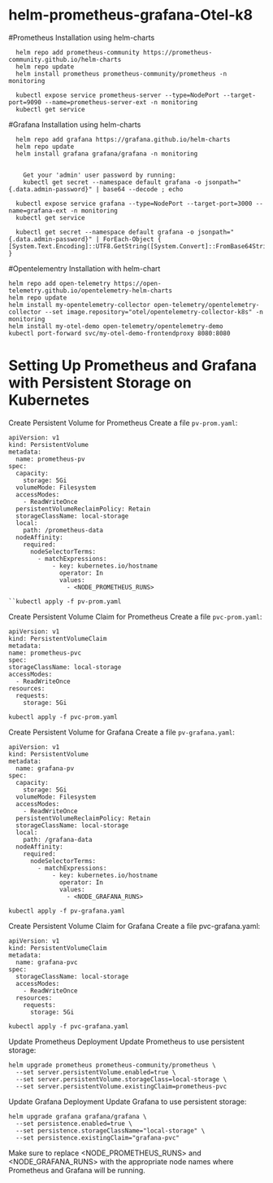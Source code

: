 # helm-prometheus-grafana-Otel-k8

#Prometheus Installation using helm-charts
```
  helm repo add prometheus-community https://prometheus-community.github.io/helm-charts
  helm repo update
  helm install prometheus prometheus-community/prometheus -n monitoring
  
  kubectl expose service prometheus-server --type=NodePort --target-port=9090 --name=prometheus-server-ext -n monitoring
  kubectl get service
```

#Grafana Installation using helm-charts
```
  helm repo add grafana https://grafana.github.io/helm-charts 
  helm repo update
  helm install grafana grafana/grafana -n monitoring


	Get your 'admin' user password by running:
	kubectl get secret --namespace default grafana -o jsonpath="{.data.admin-password}" | base64 --decode ; echo

  kubectl expose service grafana --type=NodePort --target-port=3000 --name=grafana-ext -n monitoring
  kubectl get service
  
  kubectl get secret --namespace default grafana -o jsonpath="{.data.admin-password}" | ForEach-Object { [System.Text.Encoding]::UTF8.GetString([System.Convert]::FromBase64String($_)) }
```

#Opentelementry Installation with helm-chart
  ```
  helm repo add open-telemetry https://open-telemetry.github.io/opentelemetry-helm-charts
  helm repo update
  helm install my-opentelemetry-collector open-telemetry/opentelemetry-collector --set image.repository="otel/opentelemetry-collector-k8s" -n monitoring
  helm install my-otel-demo open-telemetry/opentelemetry-demo
  kubectl port-forward svc/my-otel-demo-frontendproxy 8080:8080

  ```

# Setting Up Prometheus and Grafana with Persistent Storage on Kubernetes

Create Persistent Volume for Prometheus
Create a file `pv-prom.yaml`:

  ```
  apiVersion: v1
  kind: PersistentVolume
  metadata:
    name: prometheus-pv
  spec:
    capacity:
      storage: 5Gi
    volumeMode: Filesystem
    accessModes:
      - ReadWriteOnce
    persistentVolumeReclaimPolicy: Retain
    storageClassName: local-storage
    local:
      path: /prometheus-data
    nodeAffinity:
      required:
        nodeSelectorTerms:
          - matchExpressions:
              - key: kubernetes.io/hostname
                operator: In
                values:
                  - <NODE_PROMETHEUS_RUNS>
  ```
  ```
``kubectl apply -f pv-prom.yaml
  ```

Create Persistent Volume Claim for Prometheus
Create a file `pvc-prom.yaml`:
  ```
  apiVersion: v1
kind: PersistentVolumeClaim
metadata:
  name: prometheus-pvc
spec:
  storageClassName: local-storage
  accessModes:
    - ReadWriteOnce
  resources:
    requests:
      storage: 5Gi

  ```
  ```
  kubectl apply -f pvc-prom.yaml
  ```

Create Persistent Volume for Grafana
Create a file `pv-grafana.yaml`:
  ```
  apiVersion: v1
  kind: PersistentVolume
  metadata:
    name: grafana-pv
  spec:
    capacity:
      storage: 5Gi
    volumeMode: Filesystem
    accessModes:
      - ReadWriteOnce
    persistentVolumeReclaimPolicy: Retain
    storageClassName: local-storage
    local:
      path: /grafana-data
    nodeAffinity:
      required:
        nodeSelectorTerms:
          - matchExpressions:
              - key: kubernetes.io/hostname
                operator: In
                values:
                  - <NODE_GRAFANA_RUNS>

  ```
  ```
  kubectl apply -f pv-grafana.yaml
  ```

Create Persistent Volume Claim for Grafana
Create a file pvc-grafana.yaml:
  ```
  apiVersion: v1
  kind: PersistentVolumeClaim
  metadata:
    name: grafana-pvc
  spec:
    storageClassName: local-storage
    accessModes:
      - ReadWriteOnce
    resources:
      requests:
        storage: 5Gi
  ```
  ```
  kubectl apply -f pvc-grafana.yaml
  ```

Update Prometheus Deployment
Update Prometheus to use persistent storage:

  ```
  helm upgrade prometheus prometheus-community/prometheus \
    --set server.persistentVolume.enabled=true \
    --set server.persistentVolume.storageClass=local-storage \
    --set server.persistentVolume.existingClaim=prometheus-pvc
  ```
Update Grafana Deployment
Update Grafana to use persistent storage:
  ```
  helm upgrade grafana grafana/grafana \
    --set persistence.enabled=true \
    --set persistence.storageClassName="local-storage" \
    --set persistence.existingClaim="grafana-pvc"
  ```

Make sure to replace <NODE_PROMETHEUS_RUNS> and <NODE_GRAFANA_RUNS> with the appropriate node names where Prometheus and Grafana will be running.


